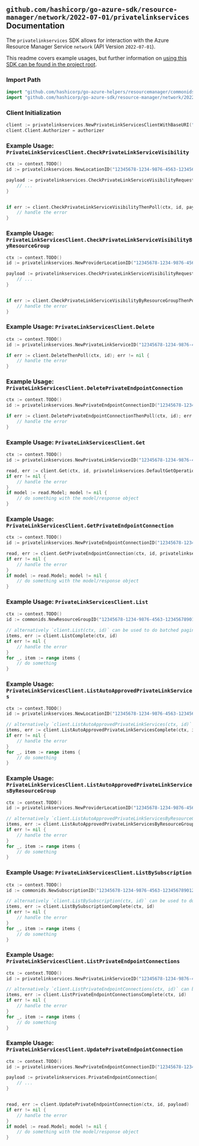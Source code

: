
## `github.com/hashicorp/go-azure-sdk/resource-manager/network/2022-07-01/privatelinkservices` Documentation

The `privatelinkservices` SDK allows for interaction with the Azure Resource Manager Service `network` (API Version `2022-07-01`).

This readme covers example usages, but further information on [using this SDK can be found in the project root](https://github.com/hashicorp/go-azure-sdk/tree/main/docs).

### Import Path

```go
import "github.com/hashicorp/go-azure-helpers/resourcemanager/commonids"
import "github.com/hashicorp/go-azure-sdk/resource-manager/network/2022-07-01/privatelinkservices"
```


### Client Initialization

```go
client := privatelinkservices.NewPrivateLinkServicesClientWithBaseURI("https://management.azure.com")
client.Client.Authorizer = authorizer
```


### Example Usage: `PrivateLinkServicesClient.CheckPrivateLinkServiceVisibility`

```go
ctx := context.TODO()
id := privatelinkservices.NewLocationID("12345678-1234-9876-4563-123456789012", "locationValue")

payload := privatelinkservices.CheckPrivateLinkServiceVisibilityRequest{
	// ...
}


if err := client.CheckPrivateLinkServiceVisibilityThenPoll(ctx, id, payload); err != nil {
	// handle the error
}
```


### Example Usage: `PrivateLinkServicesClient.CheckPrivateLinkServiceVisibilityByResourceGroup`

```go
ctx := context.TODO()
id := privatelinkservices.NewProviderLocationID("12345678-1234-9876-4563-123456789012", "example-resource-group", "locationValue")

payload := privatelinkservices.CheckPrivateLinkServiceVisibilityRequest{
	// ...
}


if err := client.CheckPrivateLinkServiceVisibilityByResourceGroupThenPoll(ctx, id, payload); err != nil {
	// handle the error
}
```


### Example Usage: `PrivateLinkServicesClient.Delete`

```go
ctx := context.TODO()
id := privatelinkservices.NewPrivateLinkServiceID("12345678-1234-9876-4563-123456789012", "example-resource-group", "privateLinkServiceValue")

if err := client.DeleteThenPoll(ctx, id); err != nil {
	// handle the error
}
```


### Example Usage: `PrivateLinkServicesClient.DeletePrivateEndpointConnection`

```go
ctx := context.TODO()
id := privatelinkservices.NewPrivateEndpointConnectionID("12345678-1234-9876-4563-123456789012", "example-resource-group", "privateLinkServiceValue", "privateEndpointConnectionValue")

if err := client.DeletePrivateEndpointConnectionThenPoll(ctx, id); err != nil {
	// handle the error
}
```


### Example Usage: `PrivateLinkServicesClient.Get`

```go
ctx := context.TODO()
id := privatelinkservices.NewPrivateLinkServiceID("12345678-1234-9876-4563-123456789012", "example-resource-group", "privateLinkServiceValue")

read, err := client.Get(ctx, id, privatelinkservices.DefaultGetOperationOptions())
if err != nil {
	// handle the error
}
if model := read.Model; model != nil {
	// do something with the model/response object
}
```


### Example Usage: `PrivateLinkServicesClient.GetPrivateEndpointConnection`

```go
ctx := context.TODO()
id := privatelinkservices.NewPrivateEndpointConnectionID("12345678-1234-9876-4563-123456789012", "example-resource-group", "privateLinkServiceValue", "privateEndpointConnectionValue")

read, err := client.GetPrivateEndpointConnection(ctx, id, privatelinkservices.DefaultGetPrivateEndpointConnectionOperationOptions())
if err != nil {
	// handle the error
}
if model := read.Model; model != nil {
	// do something with the model/response object
}
```


### Example Usage: `PrivateLinkServicesClient.List`

```go
ctx := context.TODO()
id := commonids.NewResourceGroupID("12345678-1234-9876-4563-123456789012", "example-resource-group")

// alternatively `client.List(ctx, id)` can be used to do batched pagination
items, err := client.ListComplete(ctx, id)
if err != nil {
	// handle the error
}
for _, item := range items {
	// do something
}
```


### Example Usage: `PrivateLinkServicesClient.ListAutoApprovedPrivateLinkServices`

```go
ctx := context.TODO()
id := privatelinkservices.NewLocationID("12345678-1234-9876-4563-123456789012", "locationValue")

// alternatively `client.ListAutoApprovedPrivateLinkServices(ctx, id)` can be used to do batched pagination
items, err := client.ListAutoApprovedPrivateLinkServicesComplete(ctx, id)
if err != nil {
	// handle the error
}
for _, item := range items {
	// do something
}
```


### Example Usage: `PrivateLinkServicesClient.ListAutoApprovedPrivateLinkServicesByResourceGroup`

```go
ctx := context.TODO()
id := privatelinkservices.NewProviderLocationID("12345678-1234-9876-4563-123456789012", "example-resource-group", "locationValue")

// alternatively `client.ListAutoApprovedPrivateLinkServicesByResourceGroup(ctx, id)` can be used to do batched pagination
items, err := client.ListAutoApprovedPrivateLinkServicesByResourceGroupComplete(ctx, id)
if err != nil {
	// handle the error
}
for _, item := range items {
	// do something
}
```


### Example Usage: `PrivateLinkServicesClient.ListBySubscription`

```go
ctx := context.TODO()
id := commonids.NewSubscriptionID("12345678-1234-9876-4563-123456789012")

// alternatively `client.ListBySubscription(ctx, id)` can be used to do batched pagination
items, err := client.ListBySubscriptionComplete(ctx, id)
if err != nil {
	// handle the error
}
for _, item := range items {
	// do something
}
```


### Example Usage: `PrivateLinkServicesClient.ListPrivateEndpointConnections`

```go
ctx := context.TODO()
id := privatelinkservices.NewPrivateLinkServiceID("12345678-1234-9876-4563-123456789012", "example-resource-group", "privateLinkServiceValue")

// alternatively `client.ListPrivateEndpointConnections(ctx, id)` can be used to do batched pagination
items, err := client.ListPrivateEndpointConnectionsComplete(ctx, id)
if err != nil {
	// handle the error
}
for _, item := range items {
	// do something
}
```


### Example Usage: `PrivateLinkServicesClient.UpdatePrivateEndpointConnection`

```go
ctx := context.TODO()
id := privatelinkservices.NewPrivateEndpointConnectionID("12345678-1234-9876-4563-123456789012", "example-resource-group", "privateLinkServiceValue", "privateEndpointConnectionValue")

payload := privatelinkservices.PrivateEndpointConnection{
	// ...
}


read, err := client.UpdatePrivateEndpointConnection(ctx, id, payload)
if err != nil {
	// handle the error
}
if model := read.Model; model != nil {
	// do something with the model/response object
}
```
